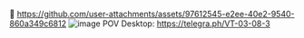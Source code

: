 🎥 https://github.com/user-attachments/assets/97612545-e2ee-40e2-9540-860a349c6812
![image](https://github.com/user-attachments/assets/e911067d-a269-4025-ad28-0eb838ffb2bf)
POV Desktop: https://telegra.ph/VT-03-08-3
